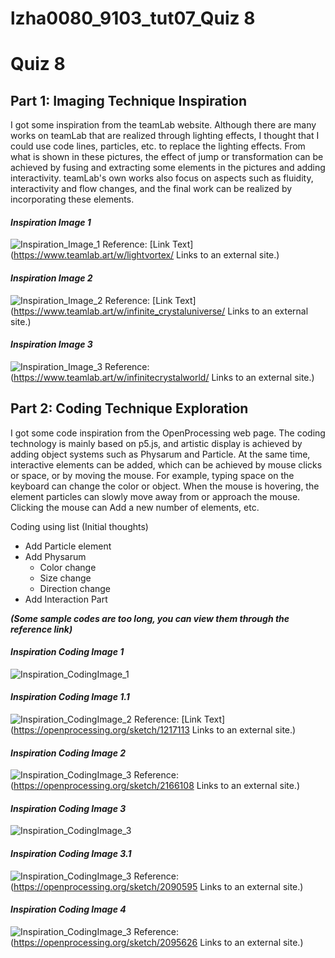 # lzha0080_9103_tut07_Quiz 8
# **Quiz 8**
## **Part 1: Imaging Technique Inspiration**
I got some inspiration from the teamLab website. Although there are many works on teamLab that are realized through lighting effects, I thought that I could use code lines, particles, etc. to replace the lighting effects. From what is shown in these pictures, the effect of jump or transformation can be achieved by fusing and extracting some elements in the pictures and adding interactivity. teamLab's own works also focus on aspects such as fluidity, interactivity and flow changes, and the final work can be realized by incorporating these elements.

#### *Inspiration Image 1*
![Inspiration_Image_1](Quiz_8_Pictures/Inspiration_1.jpg)
Reference: [Link Text](https://www.teamlab.art/w/lightvortex/
Links to an external site.)
#### *Inspiration Image 2*
![Inspiration_Image_2](Quiz_8_Pictures/Inspiration_2.jpg)
Reference: [Link Text](https://www.teamlab.art/w/infinite_crystaluniverse/
Links to an external site.)
#### *Inspiration Image 3*
![Inspiration_Image_3](Quiz_8_Pictures/Inspiration_3.jpg)
Reference: (https://www.teamlab.art/w/infinitecrystalworld/
Links to an external site.)

## **Part 2: Coding Technique Exploration**
I got some code inspiration from the OpenProcessing web page. The coding technology is mainly based on p5.js, and artistic display is achieved by adding object systems such as Physarum and Particle. At the same time, interactive elements can be added, which can be achieved by mouse clicks or space, or by moving the mouse. For example, typing space on the keyboard can change the color or object. When the mouse is hovering, the element particles can slowly move away from or approach the mouse. Clicking the mouse can Add a new number of elements, etc.

Coding using list (Initial thoughts)
- Add Particle element
- Add Physarum
  - Color change
  - Size change
  - Direction change
- Add Interaction Part

***(Some sample codes are too long, you can view them through the reference link)***
#### *Inspiration Coding Image 1*
![Inspiration_CodingImage_1](Quiz_8_Pictures/Refer_1.png)
#### *Inspiration Coding Image 1.1*
![Inspiration_CodingImage_2](Quiz_8_Pictures/Refer_1_2.png)
Reference: [Link Text](https://openprocessing.org/sketch/1217113
Links to an external site.)
#### *Inspiration Coding Image 2*
![Inspiration_CodingImage_3](Quiz_8_Pictures/Refer_2.png)
Reference: (https://openprocessing.org/sketch/2166108
Links to an external site.)
#### *Inspiration Coding Image 3*
![Inspiration_CodingImage_3](Quiz_8_Pictures/Refer_3.png)
#### *Inspiration Coding Image 3.1*
![Inspiration_CodingImage_3](Quiz_8_Pictures/Refer_3_2.png)
Reference: (https://openprocessing.org/sketch/2090595
Links to an external site.)
#### *Inspiration Coding Image 4*
![Inspiration_CodingImage_3](Quiz_8_Pictures/Refer_4.png)
Reference: (https://openprocessing.org/sketch/2095626
Links to an external site.)
